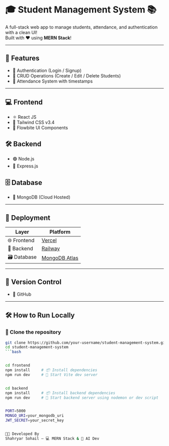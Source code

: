 # 🎓 Student Management System 📚

A full-stack web app to manage students, attendance, and authentication with a clean UI!  
Built with ❤️ using **MERN Stack**!

---

## 🚀 Features

- 🔐 Authentication (Login / Signup)
- 📝 CRUD Operations (Create / Edit / Delete Students)
- 📆 Attendance System with timestamps

---

## 💻 Frontend

- ⚛️ React JS
- 🎨 Tailwind CSS v3.4
- 🌊 Flowbite UI Components

## 🛠️ Backend

- 🟢 Node.js
- 🚂 Express.js

## 🗄️ Database

- 🍃 MongoDB (Cloud Hosted)

---

## 🚀 Deployment

| Layer     | Platform  |
|-----------|-----------|
| 🌐 Frontend | [Vercel](https://vercel.com) |
| 🔧 Backend  | [Railway](https://railway.app) |
| 🗃️ Database | [MongoDB Atlas](https://www.mongodb.com/cloud/atlas) |

---

## 🧠 Version Control

- 🐙 GitHub

---

## 🛠️ How to Run Locally

### 📁 Clone the repository
```bash
git clone https://github.com/your-username/student-management-system.git
cd student-management-system
```bash


cd frontend
npm install     # 📦 Install dependencies
npm run dev     # 🚀 Start Vite dev server


cd backend
npm install     # 📦 Install backend dependencies
npm run dev     # 🚀 Start backend server using nodemon or dev script


PORT=5000
MONGO_URI=your_mongodb_uri
JWT_SECRET=your_secret_key


🧑‍💻 Developed By
Shahryar Sohail — 💻 MERN Stack & 🤖 AI Dev  
